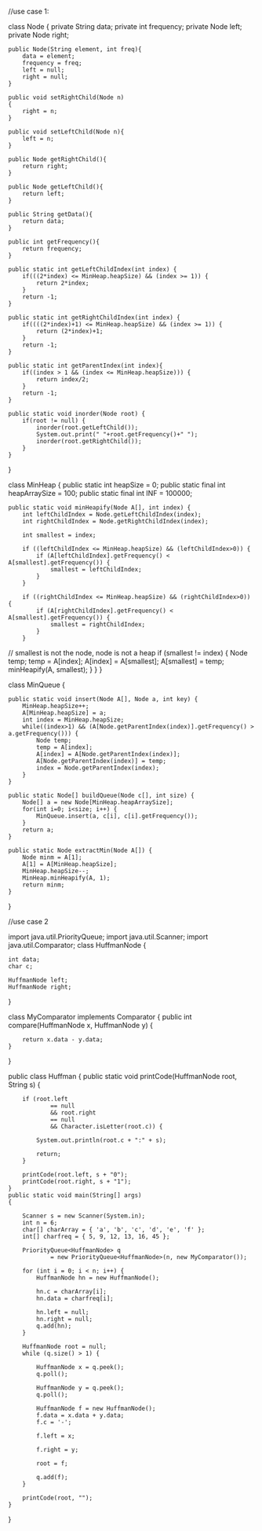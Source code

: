 //use case 1:

class Node {
    private String data;
    private int frequency;
    private Node left;
    private Node right;

    public Node(String element, int freq){
        data = element;
        frequency = freq;
        left = null;
        right = null;
    }

    public void setRightChild(Node n)
    {
        right = n;
    }

    public void setLeftChild(Node n){
        left = n;
    }

    public Node getRightChild(){
        return right;
    }

    public Node getLeftChild(){
        return left;
    }

    public String getData(){
        return data;
    }

    public int getFrequency(){
        return frequency;
    }

    public static int getLeftChildIndex(int index) {
        if(((2*index) <= MinHeap.heapSize) && (index >= 1)) {
            return 2*index;
        }
        return -1;
    }

    public static int getRightChildIndex(int index) {
        if((((2*index)+1) <= MinHeap.heapSize) && (index >= 1)) {
            return (2*index)+1;
        }
        return -1;
    }

    public static int getParentIndex(int index){
        if((index > 1 && (index <= MinHeap.heapSize))) {
            return index/2;
        }
        return -1;
    }

    public static void inorder(Node root) {
        if(root != null) {
            inorder(root.getLeftChild());
            System.out.print(" "+root.getFrequency()+" ");
            inorder(root.getRightChild());
        }
    }
}

class MinHeap {
    public static int heapSize = 0;
    public static final int heapArraySize = 100;
    public static final int INF = 100000;

    public static void minHeapify(Node A[], int index) {
        int leftChildIndex = Node.getLeftChildIndex(index);
        int rightChildIndex = Node.getRightChildIndex(index);

        int smallest = index;

        if ((leftChildIndex <= MinHeap.heapSize) && (leftChildIndex>0)) {
            if (A[leftChildIndex].getFrequency() < A[smallest].getFrequency()) {
                smallest = leftChildIndex;
            }
        }

        if ((rightChildIndex <= MinHeap.heapSize) && (rightChildIndex>0)) {
            if (A[rightChildIndex].getFrequency() < A[smallest].getFrequency()) {
                smallest = rightChildIndex;
            }
        }

// smallest is not the node, node is not a heap
        if (smallest != index) {
            Node temp;
            temp = A[index];
            A[index] = A[smallest];
            A[smallest] = temp;
            minHeapify(A, smallest);
        }
    }
}

class MinQueue {

    public static void insert(Node A[], Node a, int key) {
        MinHeap.heapSize++;
        A[MinHeap.heapSize] = a;
        int index = MinHeap.heapSize;
        while((index>1) && (A[Node.getParentIndex(index)].getFrequency() > a.getFrequency())) {
            Node temp;
            temp = A[index];
            A[index] = A[Node.getParentIndex(index)];
            A[Node.getParentIndex(index)] = temp;
            index = Node.getParentIndex(index);
        }
    }

    public static Node[] buildQueue(Node c[], int size) {
        Node[] a = new Node[MinHeap.heapArraySize];
        for(int i=0; i<size; i++) {
            MinQueue.insert(a, c[i], c[i].getFrequency());
        }
        return a;
    }

    public static Node extractMin(Node A[]) {
        Node minm = A[1];
        A[1] = A[MinHeap.heapSize];
        MinHeap.heapSize--;
        MinHeap.minHeapify(A, 1);
        return minm;
    }
}

//use case 2

import java.util.PriorityQueue;
import java.util.Scanner;
import java.util.Comparator;
class HuffmanNode {

    int data;
    char c;

    HuffmanNode left;
    HuffmanNode right;
}

class MyComparator implements Comparator<HuffmanNode> {
    public int compare(HuffmanNode x, HuffmanNode y)
    {

        return x.data - y.data;
    }
}

public class Huffman {
    public static void printCode(HuffmanNode root, String s)
    {

        if (root.left
                == null
                && root.right
                == null
                && Character.isLetter(root.c)) {

            System.out.println(root.c + ":" + s);

            return;
        }

        printCode(root.left, s + "0");
        printCode(root.right, s + "1");
    }
    public static void main(String[] args)
    {

        Scanner s = new Scanner(System.in);
        int n = 6;
        char[] charArray = { 'a', 'b', 'c', 'd', 'e', 'f' };
        int[] charfreq = { 5, 9, 12, 13, 16, 45 };

        PriorityQueue<HuffmanNode> q
                = new PriorityQueue<HuffmanNode>(n, new MyComparator());

        for (int i = 0; i < n; i++) {
            HuffmanNode hn = new HuffmanNode();

            hn.c = charArray[i];
            hn.data = charfreq[i];

            hn.left = null;
            hn.right = null;
            q.add(hn);
        }

        HuffmanNode root = null;
        while (q.size() > 1) {

            HuffmanNode x = q.peek();
            q.poll();

            HuffmanNode y = q.peek();
            q.poll();

            HuffmanNode f = new HuffmanNode();
            f.data = x.data + y.data;
            f.c = '-';

            f.left = x;

            f.right = y;

            root = f;

            q.add(f);
        }

        printCode(root, "");
    }
}
